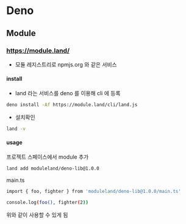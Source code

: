 # Deno

## Module

### https://module.land/

- 모듈 레지스트리로 npmjs.org 와 같은 서비스

#### install

- land 라는 서비스를 deno 를 이용해 cli 에 등록

```bash
deno install -Af https://module.land/cli/land.js
```

- 설치확인

```bash
land -v
```

#### usage

프로젝트 스페이스에서 module 추가

```bash
land add moduleland/deno-lib@1.0.0
```

main.ts

```bash
import { foo, fighter } from 'moduleland/deno-lib@1.0.0/main.ts'

console.log(foo(), fighter(2))
```

위와 같이 사용할 수 있게 됨
